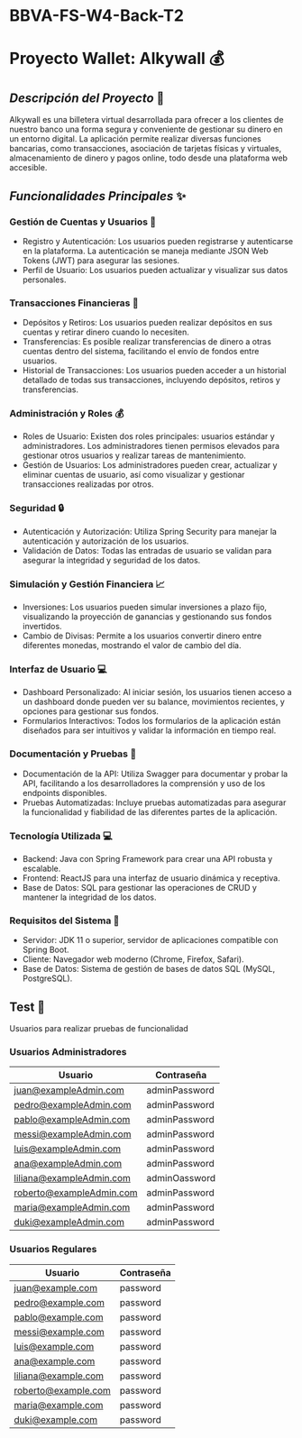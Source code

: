 # BBVA-FS-W4-Back-T2
# **Proyecto Wallet: Alkywall** :moneybag:
## _Descripción del Proyecto_ :memo:
Alkywall es una billetera virtual desarrollada para ofrecer a los clientes de nuestro banco una forma segura y conveniente de gestionar su dinero en un entorno digital. La aplicación permite realizar diversas funciones bancarias, como transacciones, asociación de tarjetas físicas y virtuales, almacenamiento de dinero y pagos online, todo desde una plataforma web accesible.

## ***Funcionalidades Principales*** :sparkles:
### Gestión de Cuentas y Usuarios :bust_in_silhouette:
- Registro y Autenticación: Los usuarios pueden registrarse y autenticarse en la plataforma. La autenticación se maneja mediante JSON Web Tokens (JWT) para asegurar las sesiones.
- Perfil de Usuario: Los usuarios pueden actualizar y visualizar sus datos personales.
### Transacciones Financieras :money_with_wings:
- Depósitos y Retiros: Los usuarios pueden realizar depósitos en sus cuentas y retirar dinero cuando lo necesiten.
- Transferencias: Es posible realizar transferencias de dinero a otras cuentas dentro del sistema, facilitando el envío de fondos entre usuarios.
- Historial de Transacciones: Los usuarios pueden acceder a un historial detallado de todas sus transacciones, incluyendo depósitos, retiros y transferencias.
### Administración y Roles :moneybag:
- Roles de Usuario: Existen dos roles principales: usuarios estándar y administradores. Los administradores tienen permisos elevados para gestionar otros usuarios y realizar tareas de mantenimiento.
- Gestión de Usuarios: Los administradores pueden crear, actualizar y eliminar cuentas de usuario, así como visualizar y gestionar transacciones realizadas por otros.
### Seguridad :lock:
- Autenticación y Autorización: Utiliza Spring Security para manejar la autenticación y autorización de los usuarios.
- Validación de Datos: Todas las entradas de usuario se validan para asegurar la integridad y seguridad de los datos.
### Simulación y Gestión Financiera :chart_with_upwards_trend:
- Inversiones: Los usuarios pueden simular inversiones a plazo fijo, visualizando la proyección de ganancias y gestionando sus fondos invertidos.
- Cambio de Divisas: Permite a los usuarios convertir dinero entre diferentes monedas, mostrando el valor de cambio del día.
### Interfaz de Usuario :computer: 
- Dashboard Personalizado: Al iniciar sesión, los usuarios tienen acceso a un dashboard donde pueden ver su balance, movimientos recientes, y opciones para gestionar sus fondos.
- Formularios Interactivos: Todos los formularios de la aplicación están diseñados para ser intuitivos y validar la información en tiempo real.
### Documentación y Pruebas :rocket:
- Documentación de la API: Utiliza Swagger para documentar y probar la API, facilitando a los desarrolladores la comprensión y uso de los endpoints disponibles.
- Pruebas Automatizadas: Incluye pruebas automatizadas para asegurar la funcionalidad y fiabilidad de las diferentes partes de la aplicación.
### Tecnología Utilizada :computer:
- Backend: Java con Spring Framework para crear una API robusta y escalable.
- Frontend: ReactJS para una interfaz de usuario dinámica y receptiva.
- Base de Datos: SQL para gestionar las operaciones de CRUD y mantener la integridad de los datos.
### Requisitos del Sistema :bust_in_silhouette:
- Servidor: JDK 11 o superior, servidor de aplicaciones compatible con Spring Boot.
- Cliente: Navegador web moderno (Chrome, Firefox, Safari).
- Base de Datos: Sistema de gestión de bases de datos SQL (MySQL, PostgreSQL).
## Test 📝
Usuarios para realizar pruebas de funcionalidad
### Usuarios Administradores
| Usuario   | Contraseña    |
|-----------|---------------|
| juan@exampleAdmin.com  | adminPassword   |
| pedro@exampleAdmin.com  | adminPassword   |
| pablo@exampleAdmin.com  | adminPassword   |
| messi@exampleAdmin.com  | adminPassword   |
| luis@exampleAdmin.com  | adminPassword   |
| ana@exampleAdmin.com | adminPassword |
| liliana@exampleAdmin.com | adminOassword |
| roberto@exampleAdmin.com | adminPassword |
| maria@exampleAdmin.com | adminPassword |
| duki@exampleAdmin.com | adminPassword |

### Usuarios Regulares
| Usuario   | Contraseña    |
|-----------|---------------|
| juan@example.com  | password   |
| pedro@example.com  | password   |
| pablo@example.com  | password   |
| messi@example.com  | password   |
| luis@example.com  | password   |
| ana@example.com | password |
| liliana@example.com | password |
| roberto@example.com | password |
| maria@example.com | password |
| duki@example.com | password |

